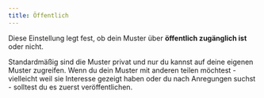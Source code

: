 ```yaml
---
title: Öffentlich
---
```


Diese Einstellung legt fest, ob dein Muster über **öffentlich zugänglich ist** oder nicht.

Standardmäßig sind die Muster privat und nur du kannst auf deine eigenen Muster zugreifen. Wenn du dein Muster mit anderen teilen möchtest - vielleicht weil sie Interesse gezeigt haben oder du nach Anregungen suchst - solltest du es zuerst veröffentlichen.
